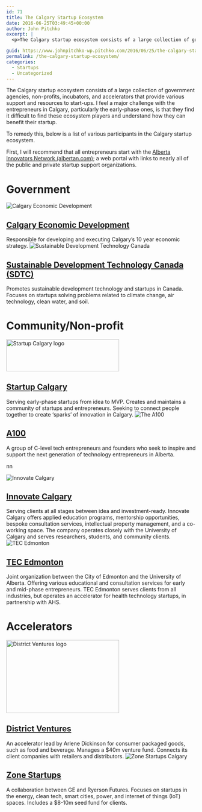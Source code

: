 ```yaml
---
id: 71
title: The Calgary Startup Ecosystem
date: 2016-06-25T03:49:45+00:00
author: John Pitchko
excerpt: |
  <p>The Calgary startup ecosystem consists of a large collection of government agencies, non-profits, incubators, and accelerators that provide various support and resources to start-ups. I feel a major challenge with the entrepreneurs in Calgary, particularly the early-phase ones, is that they find it difficult to find these ecosystem players and understand how they can benefit their startup.</p>

guid: https://www.johnpitchko-wp.pitchko.com/2016/06/25/the-calgary-startup-ecosystem/
permalink: /the-calgary-startup-ecosystem/
categories:
  - Startups
  - Uncategorized
---
```

The Calgary startup ecosystem consists of a large collection of government agencies, non-profits, incubators, and accelerators that provide various support and resources to start-ups. I feel a major challenge with the entrepreneurs in Calgary, particularly the early-phase ones, is that they find it difficult to find these ecosystem players and understand how they can benefit their startup.

To remedy this, below is a list of various participants in the Calgary startup ecosystem.

First, I will recommend that all entrepreneurs start with the <a href="http://albertain.com">Alberta Innovators Network (albertan.com)</a>; a web portal with links to nearly all of the public and private startup support organizations.
<h1 id="government">Government</h1>
<img src="https://i1.wp.com/d3n8a8pro7vhmx.cloudfront.net/georgianbay/pages/74/attachments/original/1410135102/CED_FullColour_CMYK.jpg?w=525&amp;ssl=1" alt="Calgary Economic Development" data-recalc-dims="1" />
<h2 id="calgary-economic-development"><a href="http://www.calgaryeconomicdevelopment.com">Calgary Economic Development</a></h2>
Responsible for developing and executing Calgary’s 10 year economic strategy.

<img src="https://i1.wp.com/newventuresbc.com/wp/wp-content/uploads/2010/06/sdtc-300x176.jpg?resize=300%2C176" alt="Sustainable Development Technology Canada" data-recalc-dims="1" />
<h2 id="sustainable-development-technology-canada-sdtc"><a href="https://www.sdtc.ca/en">Sustainable Development Technology Canada (SDTC)</a></h2>
Promotes sustainable development technology and startups in Canada. Focuses on startups solving problems related to climate change, air technology, clean water, and soil.
<h1 id="communitynon-profit">Community/Non-profit</h1>
<img class="alignnone size-medium wp-image-147" src="https://www.johnpitchko-wp.pitchko.com/wp-content/uploads/2016/06/startup-calgary-logo-300x85.png" alt="Startup Calgary logo" width="300" height="85" />
<h2 id="startup-calgary"><a href="http://startupcalgary.ca">Startup Calgary</a></h2>
Serving early-phase startups from idea to MVP. Creates and maintains a community of startups and entrepreneurs. Seeking to connect people together to create ‘sparks’ of innovation in Calgary.

<img src="http://static1.squarespace.com/static/548b7a3be4b0602fc63f2d01/t/56c3b4623c44d82f35c0b69d/1455666290419/AccelerateAB+2016+-+The+A100" alt="The A100" />
<h2 id="a100"><a href="http://www.thea100.org">A100</a></h2>
A group of C-level tech entrepreneurs and founders who seek to inspire and support the next generation of technology entrepreneurs in Alberta.

nn

<img src="https://i0.wp.com/www.innovatecalgary.com/files/public-files/logo-png-5.png?w=525" alt="Innovate Calgary" data-recalc-dims="1" />
<h2 id="innovate-calgary"><a href="http://www.innovatecalgary.com">Innovate Calgary</a></h2>
Serving clients at all stages between idea and investment-ready. Innovate Calgary offers applied education programs, mentorship opportunities, bespoke consultation services, intellectual property management, and a co-working space. The company operates closely with the University of Calgary and serves researchers, students, and community clients.

<img src="https://i1.wp.com/www.tecedmonton.com/wp-content/uploads/2015/02/TEC-Logo-V2@2x.png?w=525" alt="TEC Edmonton" data-recalc-dims="1" />
<h2 id="tec-edmonton"><a href="http://www.tecedmonton.com">TEC Edmonton</a></h2>
Joint organization between the City of Edmonton and the University of Alberta. Offering various educational and consultation services for early and mid-phase entrepreneurs. TEC Edmonton serves clients from all industries, but operates an accelerator for health technology startups, in partnership with AHS.
<h1 id="accelerators">Accelerators</h1>
<img class="alignnone size-medium wp-image-148" src="https://www.johnpitchko-wp.pitchko.com/wp-content/uploads/2016/06/district-ventures-logo-300x194.png" alt="District Ventures logo" width="300" height="194" />
<h2 id="district-ventures"><a href="http://www.districtventures.ca">District Ventures</a></h2>
An accelerator lead by Arlene Dickinson for consumer packaged goods, such as food and beverage. Manages a $40m venture fund. Connects its client companies with retailers and distributors.

<img src="https://i2.wp.com/www.zonestartups.com/wp-content/uploads/2016/02/ZSU-Calgary-White.png?w=525" alt="Zone Startups Calgary" data-recalc-dims="1" />
<h2 id="zone-startups"><a href="http://calgary.zonestartups.com">Zone Startups</a></h2>
A collaboration between GE and Ryerson Futures. Focuses on startups in the energy, clean tech, smart cities, power, and internet of things (IoT) spaces. Includes a $8-10m seed fund for clients.